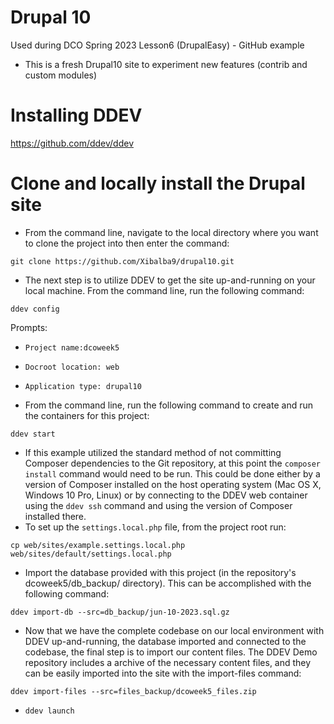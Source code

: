 # Drupal 10
Used during DCO Spring 2023 Lesson6 (DrupalEasy) - GitHub example
- This is a fresh Drupal10 site to experiment new features (contrib and custom modules)
# Installing DDEV
https://github.com/ddev/ddev
# Clone and locally install the Drupal site
- From the command line, navigate to the local directory where you want to clone
the project into then enter the command:

`git clone https://github.com/Xibalba9/drupal10.git`
- The next step is to utilize DDEV to get the site up-and-running on your local machine. From the command line, run the following command:

`ddev config`

Prompts:
- `Project name:dcoweek5`
- `Docroot location: web`
- `Application type: drupal10`


- From the command line, run the following command to create and run the containers for this project:

`ddev start`
- If this example utilized the standard method of not committing Composer dependencies to the Git repository, at this point the `composer install` command would need to be run. This could be done either by a version of Composer installed on the host operating system (Mac OS X, Windows 10 Pro, Linux) or by connecting to the DDEV web container using the `ddev ssh` command and using the version of Composer installed there.
- To set up the `settings.local.php` file, from the project root run:

`cp web/sites/example.settings.local.php web/sites/default/settings.local.php`
- Import the database provided with this project (in the repository's dcoweek5/db_backup/ directory). This can be accomplished with the following command:

`ddev import-db --src=db_backup/jun-10-2023.sql.gz`
- Now that we have the complete codebase on our local environment with DDEV up-and-running, the database imported and connected to the codebase, the final step is to import our content files. The DDEV Demo repository includes a archive of the necessary content files, and they can be easily imported into the site with the import-files command:

`ddev import-files --src=files_backup/dcoweek5_files.zip`
- `ddev launch`
